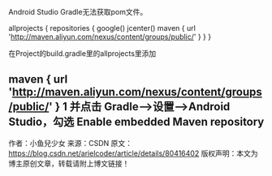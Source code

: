 
Android Studio Gradle无法获取pom文件。

allprojects {
    repositories {
        google()
        jcenter()
        maven { url 'http://maven.aliyun.com/nexus/content/groups/public/' }
    }
}

在Project的build.gradle里的allprojects里添加

maven { url 'http://maven.aliyun.com/nexus/content/groups/public/' }
1
并点击 Gradle—>设置—>Android Studio，勾选 Enable embedded Maven repository
--------------------- 
作者：小鱼兒少女 
来源：CSDN 
原文：https://blog.csdn.net/arielcoder/article/details/80416402 
版权声明：本文为博主原创文章，转载请附上博文链接！
